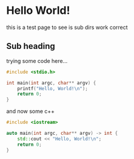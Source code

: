 # Hello World!

this is a test page to see is sub dirs work correct

## Sub heading

trying some code here...

```c
#include <stdio.h>

int main(int argc, char** argv) {
	printf("Hello, World!\n");
	return 0;
}
```

and now some c++

```c++
#include <iostream>

auto main(int argc, char** argv) -> int {
	std::cout << "Hello, World!\n";
	return 0;
}
```

